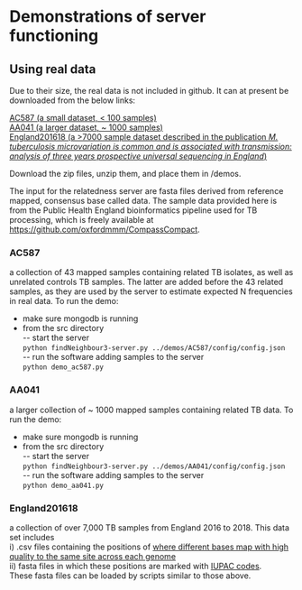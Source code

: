 # Demonstrations of server functioning


## Using real data
Due to their size, the real data is not included in github.  It can at present be downloaded from the below links:

[AC587 (a small dataset, < 100 samples)](https://www.dropbox.com/s/3ohmf475aa9enxn/AC587.zip?dl=0)  
[AA041 (a larger dataset, ~ 1000 samples)](https://www.dropbox.com/s/2jk0vx2gax1q6nt/AA041.zip?dl=0)  
[England201618 (a >7000 sample dataset described in the publication *M. tuberculosis microvariation is common and is associated with transmission:  analysis of three years prospective universal sequencing in England*)](https://www.dropbox.com/s/5y5d0m7qpbhbzxl/england201618.tar?dl=0)

Download the zip files, unzip them, and place them in /demos.
  
The input for the relatedness server are fasta files derived from reference mapped, consensus base called data.
The sample data provided here is from the Public Health England bioinformatics pipeline used for TB processing,
which is freely available at https://github.com/oxfordmmm/CompassCompact.


### AC587  
a collection of 43 mapped samples containing related TB isolates, as well as unrelated controls TB samples.
The latter are added before the 43 related samples, as they are used by the server to estimate expected N frequencies in real data.
To run the demo:
- make sure mongodb is running
- from the src directory  
-- start the server  
``` python findNeighbour3-server.py ../demos/AC587/config/config.json ```  
-- run the software adding samples to the server  
``` python demo_ac587.py ```

### AA041
a larger collection of ~ 1000 mapped samples containing related TB data.
To run the demo:
- make sure mongodb is running
- from the src directory  
-- start the server  
``` python findNeighbour3-server.py ../demos/AA041/config/config.json ```  
-- run the software adding samples to the server  
``` python demo_aa041.py ```

### England201618
a collection of over 7,000 TB samples from England 2016 to 2018.  This data set includes  
i) .csv files containing the positions of [where different bases map with high quality to the same site across each genome](https://github.com/davidhwyllie/VCFMIX)  
ii) fasta files in which these positions are marked with [IUPAC codes](https://www.bioinformatics.org/sms/iupac.html).  
These fasta files can be loaded by scripts similar to those above.

